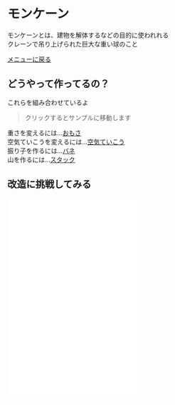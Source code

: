 # モンケーン

モンケーンとは、建物を解体するなどの目的に使われれる  
クレーンで吊り上げられた巨大な重い球のこと

[メニューに戻る](index.html)


## どうやって作ってるの？

これらを組み合わせているよ  
> クリックするとサンプルに移動します

重さを変えるには…[おもさ](density/index.html)  
空気ていこうを変えるには…[空気ていこう](airFriction/index.html)  
振り子を作るには…[バネ](constraint/index.html)  
山を作るには…[スタック](stack/index.html)  

## 改造に挑戦してみる

![重い球](wreckingBall/main.js)  
![ステージ](wreckingBall/stage.js)  
![設定](wreckingBall/setting.js)
